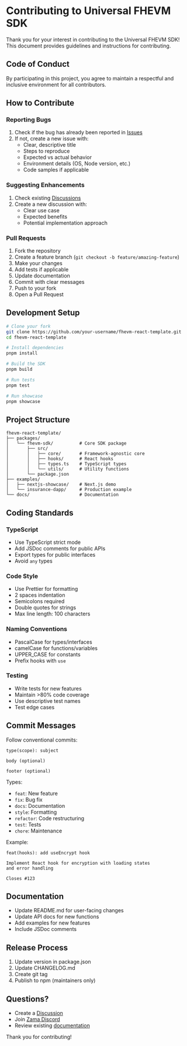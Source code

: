 # Contributing to Universal FHEVM SDK

Thank you for your interest in contributing to the Universal FHEVM SDK! This document provides guidelines and instructions for contributing.

## Code of Conduct

By participating in this project, you agree to maintain a respectful and inclusive environment for all contributors.

## How to Contribute

### Reporting Bugs

1. Check if the bug has already been reported in [Issues](https://github.com/your-repo/issues)
2. If not, create a new issue with:
   - Clear, descriptive title
   - Steps to reproduce
   - Expected vs actual behavior
   - Environment details (OS, Node version, etc.)
   - Code samples if applicable

### Suggesting Enhancements

1. Check existing [Discussions](https://github.com/your-repo/discussions)
2. Create a new discussion with:
   - Clear use case
   - Expected benefits
   - Potential implementation approach

### Pull Requests

1. Fork the repository
2. Create a feature branch (`git checkout -b feature/amazing-feature`)
3. Make your changes
4. Add tests if applicable
5. Update documentation
6. Commit with clear messages
7. Push to your fork
8. Open a Pull Request

## Development Setup

```bash
# Clone your fork
git clone https://github.com/your-username/fhevm-react-template.git
cd fhevm-react-template

# Install dependencies
pnpm install

# Build the SDK
pnpm build

# Run tests
pnpm test

# Run showcase
pnpm showcase
```

## Project Structure

```
fhevm-react-template/
├── packages/
│   └── fhevm-sdk/          # Core SDK package
│       ├── src/
│       │   ├── core/       # Framework-agnostic core
│       │   ├── hooks/      # React hooks
│       │   ├── types.ts    # TypeScript types
│       │   └── utils/      # Utility functions
│       └── package.json
├── examples/
│   ├── nextjs-showcase/    # Next.js demo
│   └── insurance-dapp/     # Production example
└── docs/                   # Documentation
```

## Coding Standards

### TypeScript

- Use TypeScript strict mode
- Add JSDoc comments for public APIs
- Export types for public interfaces
- Avoid `any` types

### Code Style

- Use Prettier for formatting
- 2 spaces indentation
- Semicolons required
- Double quotes for strings
- Max line length: 100 characters

### Naming Conventions

- PascalCase for types/interfaces
- camelCase for functions/variables
- UPPER_CASE for constants
- Prefix hooks with `use`

### Testing

- Write tests for new features
- Maintain >80% code coverage
- Use descriptive test names
- Test edge cases

## Commit Messages

Follow conventional commits:

```
type(scope): subject

body (optional)

footer (optional)
```

Types:
- `feat`: New feature
- `fix`: Bug fix
- `docs`: Documentation
- `style`: Formatting
- `refactor`: Code restructuring
- `test`: Tests
- `chore`: Maintenance

Example:
```
feat(hooks): add useEncrypt hook

Implement React hook for encryption with loading states
and error handling

Closes #123
```

## Documentation

- Update README.md for user-facing changes
- Update API docs for new functions
- Add examples for new features
- Include JSDoc comments

## Release Process

1. Update version in package.json
2. Update CHANGELOG.md
3. Create git tag
4. Publish to npm (maintainers only)

## Questions?

- Create a [Discussion](https://github.com/your-repo/discussions)
- Join [Zama Discord](https://discord.gg/zama)
- Review existing [documentation](./docs)

Thank you for contributing!
